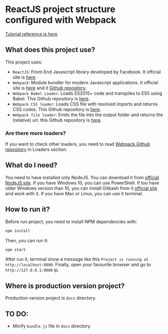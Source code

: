 # ReactJS project structure configured with Webpack

[Tutorial reference is here](https://scotch.io/tutorials/setup-a-react-environment-using-webpack-and-babel)

## What does this project use?

This project uses:
- `ReactJS`: Front-End Javascript library developed by Facebook. It official site is [here](https://facebook.github.io/react/).
- `Webpack`: Module bundler for modern Javascript applications. It official site is [here](https://webpack.js.org/) and it [Github repository](https://github.com/webpack/webpack).
- `Webpack Babel Loader`: Loads ES2015+ code and transpiles to ES5 using Babel. This Github repository is [here](https://github.com/babel/babel-loader).
- `Webpack CSS loader`: Loads CSS file with resolved imports and returns CSS codes. This Github repository is [here](https://github.com/webpack-contrib/css-loader).
- `Webpack file loader`: Emits the file into the output folder and returns the (relative) url. this Github repository is [here](https://github.com/webpack-contrib/file-loader).

### Are there more loaders?

If you want to check other loaders, you need to read [Webpack Github repository](https://github.com/webpack/webpack) in Loaders section.

## What do I need?

You need to have installed only NodeJS. You can download it from [official NodeJS site](https://nodejs.org/en/).
If you have Windows 10, you can use PowerShell.
If tou have older Windows version than 10, you can install Gitbash from it [official site](https://git-scm.com/download/win) and work with it.
If you have Mac or Linux, you can use it terminal.

## How to run it?

Before run project, you need to install NPM dependencies with:

```bash
npm install
```

Then, you can run it:

```bash
npm start
```

After run it, terminal show a message like this `Project is running at http://localhost:8080`.
Finally, open your favourite browser and go to `http://127.0.0.1:8080` ip.

## Where is production version project?

Production version project is `docs` directory.

## TO DO:

- Minify `bundle.js` file in `docs` directory.